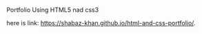 Portfolio Using HTML5 nad css3 

here is link: https://shabaz-khan.github.io/html-and-css-portfolio/.
